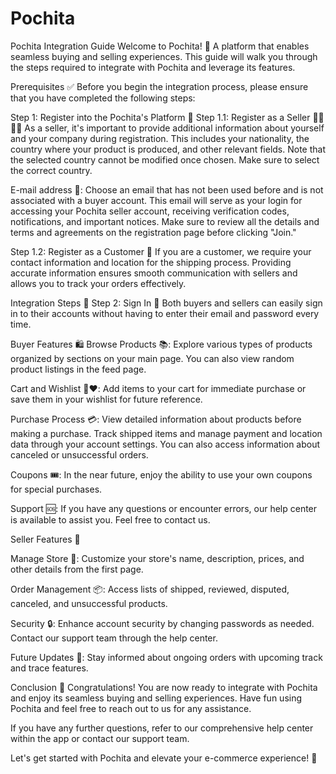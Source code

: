 # Pochita
Pochita Integration Guide
Welcome to Pochita! 🎉 A platform that enables seamless buying and selling experiences. This guide will walk you through the steps required to integrate with Pochita and leverage its features.

Prerequisites ✅
Before you begin the integration process, please ensure that you have completed the following steps:

Step 1: Register into the Pochita's Platform 📝
Step 1.1: Register as a Seller 👩‍💼👨‍💼
As a seller, it's important to provide additional information about yourself and your company during registration. This includes your nationality, the country where your product is produced, and other relevant fields. Note that the selected country cannot be modified once chosen. Make sure to select the correct country.

E-mail address 📧: Choose an email that has not been used before and is not associated with a buyer account. This email will serve as your login for accessing your Pochita seller account, receiving verification codes, notifications, and important notices.
Make sure to review all the details and terms and agreements on the registration page before clicking "Join."

Step 1.2: Register as a Customer 🛒
If you are a customer, we require your contact information and location for the shipping process. Providing accurate information ensures smooth communication with sellers and allows you to track your orders effectively.

Integration Steps 🚀
Step 2: Sign In 🔐
Both buyers and sellers can easily sign in to their accounts without having to enter their email and password every time.

Buyer Features 🛍️
Browse Products 📚: Explore various types of products organized by sections on your main page. You can also view random product listings in the feed page.

Cart and Wishlist 🛒❤️: Add items to your cart for immediate purchase or save them in your wishlist for future reference.

Purchase Process 💳: View detailed information about products before making a purchase. Track shipped items and manage payment and location data through your account settings. You can also access information about canceled or unsuccessful orders.

Coupons 🎟️: In the near future, enjoy the ability to use your own coupons for special purchases.

Support 🆘: If you have any questions or encounter errors, our help center is available to assist you. Feel free to contact us.

Seller Features 🏬

Manage Store 🏪: Customize your store's name, description, prices, and other details from the first page.

Order Management 📦: Access lists of shipped, reviewed, disputed, canceled, and unsuccessful products.

Security 🔒: Enhance account security by changing passwords as needed. Contact our support team through the help center.

Future Updates 🚧: Stay informed about ongoing orders with upcoming track and trace features.

Conclusion 🎊
Congratulations! You are now ready to integrate with Pochita and enjoy its seamless buying and selling experiences. Have fun using Pochita and feel free to reach out to us for any assistance.

If you have any further questions, refer to our comprehensive help center within the app or contact our support team.

Let's get started with Pochita and elevate your e-commerce experience! 💪



